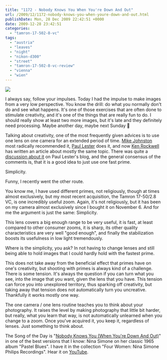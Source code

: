 ```yaml
---
title: "1172 - Nobody Knows You When You're Down And Out"
url: /2009/12/1172-nobody-knows-you-when-youre-down-and-out.html
publishDate: Mon, 28 Dec 2009 22:42:51 +0000
date: 2009-12-28 23:42:51
categories: 
  - "tamron-17-502-8-vc"
tags: 
  - "austria"
  - "leaves"
  - "night"
  - "nikon-d300"
  - "street"
  - "tamron-17-502-8-vc-review"
  - "vienna"
  - "wien"
---
```

<a target="_blank" href="https://d25zfm9zpd7gm5.cloudfront.net/1200x1200/2009/20091228_185725_ps.jpg"><img src="https://d25zfm9zpd7gm5.cloudfront.net/0600x0600/2009/20091228_185725_ps.jpg" /></a>

I always say, follow your impulses. Today I had the impulse to make images from a very low perspective. You know the drill: do what you normally don't do and see what happens. It's one of those exercises that are often done to stimulate creativity, and it's one of the things that are really fun to do. I should really show at least two more images, but it's late and they definitely need processing. Maybe another day, maybe next Sunday 🙂

Talking about creativity, one of the most frequently given advices is to use one lens on one camera for an extended period of time. <a target="_blank" href="http://theonlinephotographer.typepad.com/the_online_photographer/2009/05/a-leica-year.html">Mike Johnston</a> most radically recommended it, <a target="_blank" href="http://www.paullesterphoto.com/wordpress/2009/08/31/leica-in-da-house/">Paul Lester</a> does it, and now <a target="_blank" href="http://www.kenrockwell.com/tech/simplicity.htm">Ken Rockwell</a> has written an article about mostly the same topic. There was quite a <a target="_blank" href="http://www.paullesterphoto.com/wordpress/2009/12/28/agreeing-with-ken/">discussion about it</a> on Paul Lester's blog, and the general consensus of the comments is, that it is a good idea to just use one fast prime. 

Simplicity.

Funny, I recently went the other route. 

You know me, I have used different primes, not religiously, though at times almost exclusively, but my most recent acquisition, the Tamron 17-50/2.8 VC, is one incredibly useful zoom. Again, it's not religiously, but it has been on my camera almost exclusively since I bought it on November 6. And for me the argument is just the same: Simplicity. 

This lens covers a big enough range to be very useful, it is fast, at least compared to other consumer zooms, it is sharp, its other quality characteristics are very well "good enough", and finally the stabilization boosts its usefulness in low light tremendously. 

Where is the simplicity, you ask? In not having to change lenses and still being able to hold images that I could hardly hold with the fastest prime.

This does not take away from the beneficial effect that primes have on one's creativity, but shooting with primes is always kind of a challenge. There is some tension. It's always the question if you can turn what you see, into the image that you want, given the lens that you have. This tension can force you into unexplored territory, thus sparking off creativity, but taking away that tension does not automatically turn you uncreative. Thankfully it works mostly one way.

 The one camera / one lens routine teaches you to think about your photography. It raises the level by making photography that little bit harder, but really, what you learn that way, is not automatically unlearned when you change to a zoom. Once you've acquired it, you keep it, regardless of lenses. Just something to think about.

The Song of the Day is "<a target="_blank" href="http://www.lyricsmode.com/lyrics/n/nina_simone/nobody_knows_you_when_youre_down_and_out.html">Nobody Knows You (When You're Down And Out)</a>" in one of the best versions that I know: Nina Simone on her classic 1965 album "Pastel Blues". I have it in the collection "Four Women: Nina Simone Philips Recordings". Hear it on <a target="_blank" href="http://www.youtube.com/watch?v=ViJMIC39C6U">YouTube</a>.

